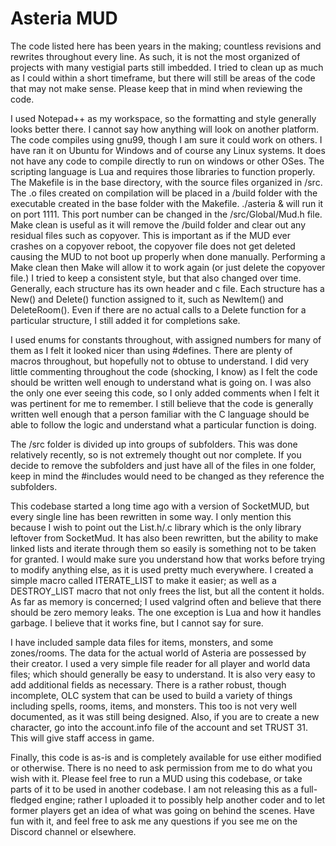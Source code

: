 # Asteria MUD

The code listed here has been years in the making; countless revisions and rewrites throughout every line. As such, it is not the most organized of projects with many vestigial parts still imbedded. I tried to clean up as much as I could within a short timeframe, but there will still be areas of the code that may not make sense. Please keep that in mind when reviewing the code.

I used Notepad++ as my workspace, so the formatting and style generally looks better there. I cannot say how anything will look on another platform. The code compiles using gnu99, though I am sure it could work on others. I have ran it on Ubuntu for Windows and of course any Linux systems. It does not have any code to compile directly to run on windows or other OSes. The scripting language is Lua and requires those libraries to function properly. The Makefile is in the base directory, with the source files organized in /src. The .o files created on compilation will be placed in a /build folder with the executable created in the base folder with the Makefile. ./asteria & will run it on port 1111. This port number can be changed in the /src/Global/Mud.h file. Make clean is useful as it will remove the /build folder and clear out any residual files such as copyover. This is important as if the MUD ever crashes on a copyover reboot, the copyover file does not get deleted causing the MUD to not boot up properly when done manually. Performing a Make clean then Make will allow it to work again (or just delete the copyover file.)
I tried to keep a consistent style, but that also changed over time. Generally, each structure has its own header and c file. Each structure has a New() and Delete() function assigned to it, such as NewItem() and DeleteRoom(). Even if there are no actual calls to a Delete function for a particular structure, I still added it for completions sake.

I used enums for constants throughout, with assigned numbers for many of them as I felt it looked nicer than using #defines. There are plenty of macros throughout, but hopefully not to obtuse to understand.
I did very little commenting throughout the code (shocking, I know) as I felt the code should be written well enough to understand what is going on. I was also the only one ever seeing this code, so I only added comments when I felt it was pertinent for me to remember. I still believe that the code is generally written well enough that a person familiar with the C language should be able to follow the logic and understand what a particular function is doing.

The /src folder is divided up into groups of subfolders. This was done relatively recently, so is not extremely thought out nor complete. If you decide to remove the subfolders and just have all of the files in one folder, keep in mind the #includes would need to be changed as they reference the subfolders.

This codebase started a long time ago with a version of SocketMUD, but every single line has been rewritten in some way. I only mention this because I wish to point out the List.h/.c library which is the only library leftover from SocketMud. It has also been rewritten, but the ability to make linked lists and iterate through them so easily is something not to be taken for granted. I would make sure you understand how that works before trying to modify anything else, as it is used pretty much everywhere. I created a simple macro called ITERATE_LIST to make it easier; as well as a DESTROY_LIST macro that not only frees the list, but all the content it holds.
As far as memory is concerned; I used valgrind often and believe that there should be zero memory leaks. The one exception is Lua and how it handles garbage. I believe that it works fine, but I cannot say for sure.

I have included sample data files for items, monsters, and some zones/rooms. The data for the actual world of Asteria are possessed by their creator. I used a very simple file reader for all player and world data files; which should generally be easy to understand. It is also very easy to add additional fields as necessary. There is a rather robust, though incomplete, OLC system that can be used to build a variety of things including spells, rooms, items, and monsters. This too is not very well documented, as it was still being designed. Also, if you are to create a new character, go into the account.info file of the account and set TRUST 31. This will give staff access in game.

Finally, this code is as-is and is completely available for use either modified or otherwise. There is no need to ask permission from me to do what you wish with it. Please feel free to run a MUD using this codebase, or take parts of it to be used in another codebase. I am not releasing this as a full-fledged engine; rather I uploaded it to possibly help another coder and to let former players get an idea of what was going on behind the scenes. Have fun with it, and feel free to ask me any questions if you see me on the Discord channel or elsewhere.
